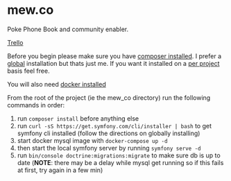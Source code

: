 # mew.co

Poke Phone Book and community enabler.

[Trello](https://trello.com/b/bkAN1zJd/project-mew)

Before you begin please make sure you have [composer installed](https://getcomposer.org/doc/00-intro.md#installation-linux-unix-macos). I prefer a [global](https://getcomposer.org/doc/00-intro.md#globally) installation but thats just me. If you want it installed on a [per project](https://getcomposer.org/doc/00-intro.md#locally) basis feel free.

You will also need [docker installed](https://docs.docker.com/get-docker/)

From the root of the project (ie the mew_co directory) run the following commands in order:

1. run `composer install` before anything else
2. run `curl -sS https://get.symfony.com/cli/installer | bash` to get symfony cli installed (follow the directions on globally installing)
3. start docker mysql image with `docker-compose up -d`
4. then start the local symfony server by running `symfony serve -d`
5. run `bin/console doctrine:migrations:migrate` to make sure db is up to date (**NOTE**: there may be a delay while mysql get running so if this fails at first, try again in a few min)
